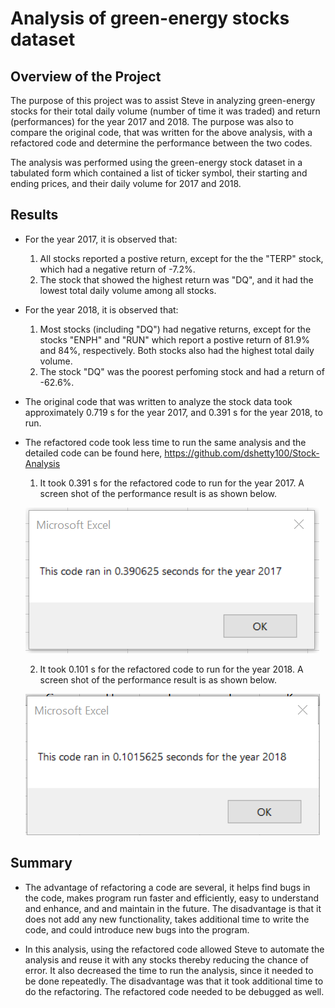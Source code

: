 # Analysis of green-energy stocks dataset

## Overview of the Project
The purpose of this project was to assist Steve in analyzing green-energy stocks for their total daily volume (number of time it was traded) 
and return (performances) for the year 2017 and 2018. The purpose was also to compare the original code, that was written for the above analysis, with 
a refactored code and determine the performance between the two codes.
 
The analysis was performed using the green-energy stock dataset in a tabulated form which contained a list of ticker symbol, their starting and ending prices, and their daily volume for 2017 and 2018.


## Results

- For the year 2017, it is observed that:
  1. All stocks reported a postive return, except for the the "TERP" stock, which had a negative return of -7.2%.
  2. The stock that showed the highest return was "DQ", and it had the lowest total daily volume among all stocks.

- For the year 2018, it is observed that:

  1. Most stocks (including "DQ") had negative returns, except for the stocks "ENPH" and "RUN" which report a postive return of 81.9% and 84%, respectively. Both stocks also had     the highest total daily volume. 
  2. The stock "DQ" was the poorest perfoming stock and had a return of -62.6%.
   
- The original code that was written to analyze the stock data took approximately 0.719 s for the year 2017, and 0.391 s for the year 2018, to run.

- The refactored code took less time to run the same analysis and the detailed code can be found here, https://github.com/dshetty100/Stock-Analysis 

  1. It took 0.391 s for the refactored code to run for the year 2017. A screen shot of the performance result is as shown below.
  
  ![Figure 1](/Resources/VBA_Challenge_2017.png)

  2. It took 0.101 s for the refactored code to run for the year 2018. A screen shot of the performance result is as shown below.
  
  ![Figure 1](/Resources/VBA_Challenge_2018.png)


## Summary
- The advantage of refactoring a code are several, it helps find bugs in the code, makes program run faster and efficiently, easy to understand and enhance, and and maintain in the future. The disadvantage is that it does not add any new functionality, takes additional time to write the code, and could introduce new bugs into the program.

- In this analysis, using the refactored code allowed Steve to automate the analysis and reuse it with any stocks thereby reducing the chance of error.
It also decreased the time to run the analysis, since it needed to be done repeatedly. The disadvantage was that it took additional time to do the refactoring. The refactored code needed to be debugged as well. 
